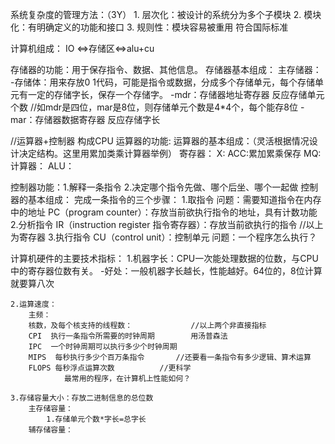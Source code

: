 系统复杂度的管理方法：（3Y）
    1. 层次化：被设计的系统分为多个子模块
    2. 模块化：有明确定义的功能和接口
    3. 规则性：模块容易被重用 符合国际标准

计算机组成：
IO <=>存储区<=>alu+cu

存储器的功能：用于保存指令、数据、其他信息。
    存储器基本组成：
        主存储器：
            -存储体：用来存放0 1代码，可能是指令或数据，分成多个存储单元，每个存储单元有一定的存储字长，保存一个存储字。
                -mdr：存储器地址寄存器   反应存储单元个数    //如mdr是四位，mar是8位，则存储单元个数是4*4个，每个能存8位
                -mar：存储器数据寄存器  反应存储字长

//运算器+控制器 构成CPU
运算器的功能:
    运算器的基本组成：（灵活根据情况设计决定结构。这里用累加类乘计算器举例）
        寄存器：
            X:
            ACC:累加累乘保存
            MQ:
        计算器：
            ALU：

控制器功能：1.解释一条指令 2.决定哪个指令先做、哪个后坐、哪个一起做
    控制器的基本组成：
        完成一条指令的三个步骤：
            1.取指令
                问题：需要知道指令在内存中的地址
                PC（program counter）：存放当前欲执行指令的地址，具有计数功能
            2.分析指令
                IR（instruction register 指令寄存器）：存放当前欲执行的指令
            //以上为寄存器
            3.执行指令
                CU（control unit）：控制单元
问题：一个程序怎么执行？

计算机硬件的主要技术指标：
    1.机器字长：CPU一次能处理数据的位数，与CPU中的寄存器位数有关。
        -好处：一般机器字长越长，性能越好。64位的，8位计算就要算八次

    2.运算速度：
        主频：
        核数，及每个核支持的线程数：             //以上两个非直接指标
        CPI  执行一条指令所需要的时钟周期        用汤普森法
        IPC  一个时钟周期可以执行多少个时钟周期
        MIPS  每秒执行多少个百万条指令       //还要看一条指令有多少逻辑、算术运算
        FLOPS 每秒浮点运算次数          //更科学
                最常用的程序，在计算机上性能如何？

    3.存储容量大小：存放二进制信息的总位数
        主存储容量：
            1.存储单元个数*字长=总字长
        辅存储容量：




        
